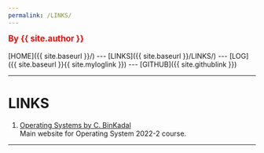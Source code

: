 ```yaml
---
permalink: /LINKS/
---
```

<span style="color:red; font-weight:bold; font-size:larger;">By {{ site.author }}</span>
<br><br>
[HOME]({{ site.baseurl }}/) ---
[LINKS]({{ site.baseurl }}/LINKS/) ---
[LOG]({{ site.baseurl }}{{ site.myloglink }}) ---
[GITHUB]({{ site.githublink }})
<br>
<hr>

# LINKS

1. [Operating Systems by C. BinKadal](https://os.vlsm.org/)<br>
Main website for Operating System 2022-2 course.

<hr>
<br>
